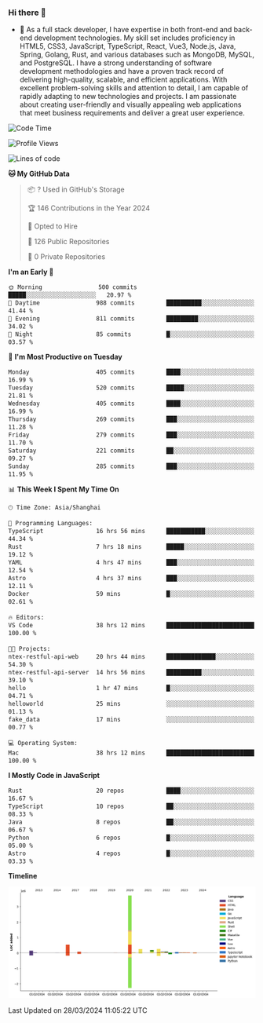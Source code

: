### Hi there 👋

- 🌱 As a full stack developer, I have expertise in both front-end and back-end development technologies. My skill set includes proficiency in HTML5, CSS3, JavaScript, TypeScript, React, Vue3, Node.js, Java, Spring, Golang, Rust, and various databases such as MongoDB, MySQL, and PostgreSQL. I have a strong understanding of software development methodologies and have a proven track record of delivering high-quality, scalable, and efficient applications. With excellent problem-solving skills and attention to detail, I am capable of rapidly adapting to new technologies and projects. I am passionate about creating user-friendly and visually appealing web applications that meet business requirements and deliver a great user experience.

<!--START_SECTION:waka-->
![Code Time](http://img.shields.io/badge/Code%20Time-1%2C304%20hrs%2059%20mins-blue)

![Profile Views](http://img.shields.io/badge/Profile%20Views-0-blue)

![Lines of code](https://img.shields.io/badge/From%20Hello%20World%20I%27ve%20Written-5.6%20million%20lines%20of%20code-blue)

**🐱 My GitHub Data** 

> 📦 ? Used in GitHub's Storage 
 > 
> 🏆 146 Contributions in the Year 2024
 > 
> 💼 Opted to Hire
 > 
> 📜 126 Public Repositories 
 > 
> 🔑 0 Private Repositories 
 > 
**I'm an Early 🐤** 

```text
🌞 Morning                500 commits         █████░░░░░░░░░░░░░░░░░░░░   20.97 % 
🌆 Daytime                988 commits         ██████████░░░░░░░░░░░░░░░   41.44 % 
🌃 Evening                811 commits         █████████░░░░░░░░░░░░░░░░   34.02 % 
🌙 Night                  85 commits          █░░░░░░░░░░░░░░░░░░░░░░░░   03.57 % 
```
📅 **I'm Most Productive on Tuesday** 

```text
Monday                   405 commits         ████░░░░░░░░░░░░░░░░░░░░░   16.99 % 
Tuesday                  520 commits         █████░░░░░░░░░░░░░░░░░░░░   21.81 % 
Wednesday                405 commits         ████░░░░░░░░░░░░░░░░░░░░░   16.99 % 
Thursday                 269 commits         ███░░░░░░░░░░░░░░░░░░░░░░   11.28 % 
Friday                   279 commits         ███░░░░░░░░░░░░░░░░░░░░░░   11.70 % 
Saturday                 221 commits         ██░░░░░░░░░░░░░░░░░░░░░░░   09.27 % 
Sunday                   285 commits         ███░░░░░░░░░░░░░░░░░░░░░░   11.95 % 
```


📊 **This Week I Spent My Time On** 

```text
🕑︎ Time Zone: Asia/Shanghai

💬 Programming Languages: 
TypeScript               16 hrs 56 mins      ███████████░░░░░░░░░░░░░░   44.34 % 
Rust                     7 hrs 18 mins       █████░░░░░░░░░░░░░░░░░░░░   19.12 % 
YAML                     4 hrs 47 mins       ███░░░░░░░░░░░░░░░░░░░░░░   12.54 % 
Astro                    4 hrs 37 mins       ███░░░░░░░░░░░░░░░░░░░░░░   12.11 % 
Docker                   59 mins             █░░░░░░░░░░░░░░░░░░░░░░░░   02.61 % 

🔥 Editors: 
VS Code                  38 hrs 12 mins      █████████████████████████   100.00 % 

🐱‍💻 Projects: 
ntex-restful-api-web     20 hrs 44 mins      ██████████████░░░░░░░░░░░   54.30 % 
ntex-restful-api-server  14 hrs 56 mins      ██████████░░░░░░░░░░░░░░░   39.10 % 
hello                    1 hr 47 mins        █░░░░░░░░░░░░░░░░░░░░░░░░   04.71 % 
helloworld               25 mins             ░░░░░░░░░░░░░░░░░░░░░░░░░   01.13 % 
fake_data                17 mins             ░░░░░░░░░░░░░░░░░░░░░░░░░   00.77 % 

💻 Operating System: 
Mac                      38 hrs 12 mins      █████████████████████████   100.00 % 
```

**I Mostly Code in JavaScript** 

```text
Rust                     20 repos            ████░░░░░░░░░░░░░░░░░░░░░   16.67 % 
TypeScript               10 repos            ██░░░░░░░░░░░░░░░░░░░░░░░   08.33 % 
Java                     8 repos             ██░░░░░░░░░░░░░░░░░░░░░░░   06.67 % 
Python                   6 repos             █░░░░░░░░░░░░░░░░░░░░░░░░   05.00 % 
Astro                    4 repos             █░░░░░░░░░░░░░░░░░░░░░░░░   03.33 % 
```



**Timeline**

![Lines of Code chart](https://raw.githubusercontent.com/elton/elton/main/assets/bar_graph.png)


 Last Updated on 28/03/2024 11:05:22 UTC
<!--END_SECTION:waka-->

<!--
**elton/elton** is a ✨ _special_ ✨ repository because its `README.md` (this file) appears on your GitHub profile.

Here are some ideas to get you started:

- 🔭 I’m currently working on ...
- 🌱 I’m currently learning ...
- 👯 I’m looking to collaborate on ...
- 🤔 I’m looking for help with ...
- 💬 Ask me about ...
- 📫 How to reach me: ...
- 😄 Pronouns: ...
- ⚡ Fun fact: ...
-->
